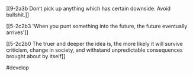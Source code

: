[[9-2a3b Don’t pick up anything which has certain downside. Avoid bullshit.]]

[[5-2c2b3 'When you punt something into the future, the future eventually arrives']]

[[5-2c2b0 The truer and deeper the idea is, the more likely it will survive criticism, change in society, and withstand unpredictable consequences brought about by itself]]

#develop 